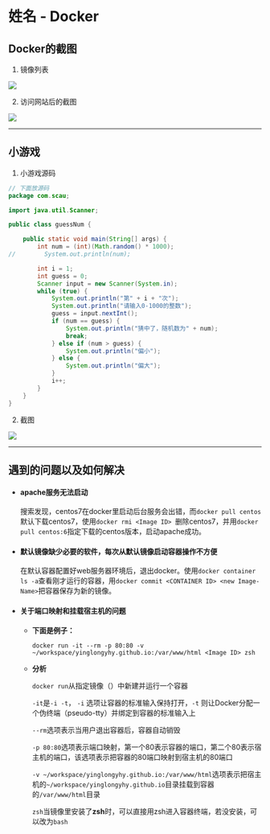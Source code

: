 # 姓名 - Docker

## Docker的截图

1. 镜像列表

![](/home/yinglongyhy/workspace/Linux-study/java-3/docker-image.png)

2. 访问网站后的截图

![](/home/yinglongyhy/workspace/Linux-study/java-3/page.png)

---

## 小游戏 

1. 小游戏源码

```java
// 下面放源码
package com.scau;

import java.util.Scanner;

public class guessNum {

    public static void main(String[] args) {
        int num = (int)(Math.random() * 1000);
//        System.out.println(num);

        int i = 1;
        int guess = 0;
        Scanner input = new Scanner(System.in);
        while (true) {
            System.out.println("第" + i + "次");
            System.out.println("请输入0-1000的整数");
            guess = input.nextInt();
            if (num == guess) {
                System.out.println("猜中了，随机数为" + num);
                break;
            } else if (num > guess) {
                System.out.println("偏小");
            } else {
                System.out.println("偏大");
            }
            i++;
        }
    }
}
```

2. 截图

![](/home/yinglongyhy/workspace/Linux-study/java-3/guessNumber.png)

---

## 遇到的问题以及如何解决

- #### apache服务无法启动

  搜索发现，centos7在docker里启动后台服务会出错，而`docker pull centos`默认下载centos7，使用`docker rmi <Image ID> `删除centos7，并用`docker pull centos:6`指定下载的centos版本，启动apache成功。

- #### 默认镜像缺少必要的软件，每次从默认镜像启动容器操作不方便

  在默认容器配置好web服务器环境后，退出docker。使用`docker container ls -a`查看刚才运行的容器，用`docker commit <CONTAINER ID> <new Image-Name>`把容器保存为新的镜像。

- #### 关于端口映射和挂载宿主机的问题

  - **下面是例子：**

    `docker run -it --rm -p 80:80 -v ~/workspace/yinglongyhy.github.io:/var/www/html <Image ID> zsh`

  - **分析**

    `docker run`从指定镜像（<Image ID>）中新建并运行一个容器

    `-it`是`-i -t`， `-i` 选项让容器的标准输入保持打开，`-t` 则让Docker分配一个伪终端（pseudo-tty）并绑定到容器的标准输入上

    `--rm`选项表示当用户退出容器后，容器自动销毁

    `-p 80:80`选项表示端口映射，第一个80表示容器的端口，第二个80表示宿主机的端口，该选项表示把容器的80端口映射到宿主机的80端口

    `-v ~/workspace/yinglongyhy.github.io:/var/www/html`选项表示把宿主机的`~/workspace/yinglongyhy.github.io`目录挂载到容器的`/var/www/html`目录

    `zsh`当镜像里安装了**zsh**时，可以直接用zsh进入容器终端，若没安装，可以改为`bash`

    